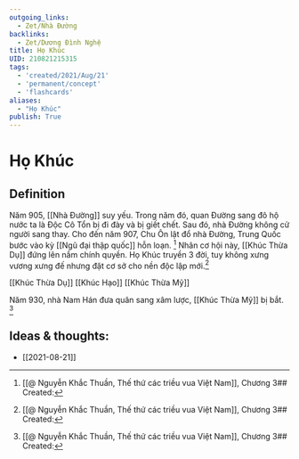 ```yaml
---
outgoing_links:
  - Zet/Nhà Đường
backlinks:
  - Zet/Dương Đình Nghệ
title: Họ Khúc
UID: 210821215315
tags:
  - 'created/2021/Aug/21'
  - 'permanent/concept'
  - 'flashcards'
aliases: 
  - "Họ Khúc"
publish: True
---
```

# Họ Khúc

## Definition
Năm 905, [[Nhà Đường]] suy yếu. Trong năm đó, quan Đường sang đô hộ nước ta là Độc Cô Tổn bị đi đày và bị giết chết. Sau đó, nhà Đường không cử người sang thay. Cho đến năm 907, Chu Ôn lật đổ nhà Đường, Trung Quốc bước vào kỳ [[Ngũ đại thập quốc]] hỗn loạn. [^1]
Nhân cơ hội này, [[Khúc Thừa Dụ]] đứng lên nắm chính quyền. Họ Khúc truyền 3 đời, tuy không xưng vương xưng đế nhưng đặt cơ sở cho nền độc lập mới.[^1]

[[Khúc Thừa Dụ]]
[[Khúc Hạo]]
[[Khúc Thừa Mỹ]]

Năm 930, nhà Nam Hán đưa quân sang xâm lược, [[Khúc Thừa Mỹ]] bị bắt. [^1]

## Ideas & thoughts:

[^1]: [[@ Nguyễn Khắc Thuần, Thế thứ các triều vua Việt Nam]], Chương 3## Created:
- [[2021-08-21]]
